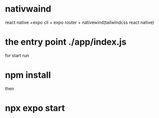 # nativwaind
react native +expo cli + expo router + nativewind(tailwindcss react native)
# the entry point ./app/index.js
for start run 
# npm install
then
# npx expo start
